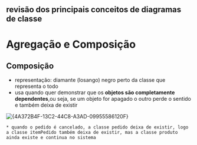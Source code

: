 ## revisão dos principais conceitos de diagramas de classe
# Agregação e Composição
## Composição
* representação: diamante (losango) negro perto da classe que representa o todo
* usa quando quer demonstrar que os **objetos são completamente dependentes**,ou seja, se um objeto for apagado o outro perde o sentido e também deixa de existir
  
![{4A372B4F-13C2-44C8-A3AD-09955586120F}](https://github.com/user-attachments/assets/01655406-72f8-4734-9d75-76818ca0d411)
    
    * quando o pedido é cancelado, a classe pedido deixa de existir, logo a classe itemPedido também deixa de existir, mas a classe produto ainda existe e continua no sistema 
